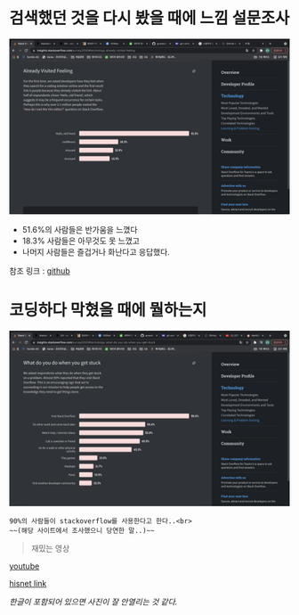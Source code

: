 # **검색했던 것을 다시 봤을 때에 느낌 설문조사**

![조사](1.png)
- 51.6%의 사람들은 반가움을 느꼈다
- 18.3% 사람들은 아무것도 못 느꼈고
- 나머지 사람들은 즐겁거나 화난다고 응답했다.

참조 링크 : [github](https://insights.stackoverflow.com/survey/2020#technology-already-visited-feeling)


# **코딩하다 막혔을 때에 뭘하는지**

![조사2](2.png)
```
90%의 사람들이 stackoverflow를 사용한다고 한다..<br>
~~(해당 사이트에서 조사했으니 당연한 말..)~~
```
>재밌는 영상

[youtube](https://www.youtube.com/watch?v=E_xcGkRXy7c&t=1911s)

[hisnet link](https://hisnet.handong.edu/)

*한글이 포함되어 있으면 사진이 잘 안열리는 것 같다.*
